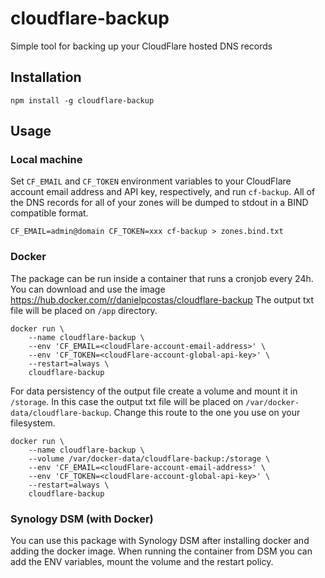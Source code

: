 # cloudflare-backup

Simple tool for backing up your CloudFlare hosted DNS records

## Installation

`npm install -g cloudflare-backup`

## Usage

### Local machine

Set `CF_EMAIL` and `CF_TOKEN` environment variables to your CloudFlare account
email address and API key, respectively, and run `cf-backup`. All of the DNS
records for all of your zones will be dumped to stdout in a BIND compatible
format.

`CF_EMAIL=admin@domain CF_TOKEN=xxx cf-backup > zones.bind.txt`

### Docker

The package can be run inside a container that runs a cronjob every 24h. 
You can download and use the image https://hub.docker.com/r/danielpcostas/cloudflare-backup
The output txt file will be placed on `/app` directory.

```
docker run \
    --name cloudflare-backup \
    --env 'CF_EMAIL=<cloudFlare-account-email-address>' \
    --env 'CF_TOKEN=<cloudFlare-account-global-api-key>' \
    --restart=always \
    cloudflare-backup
```

For data persistency of the output file create a volume and mount it in `/storage`. In this case the output txt file will be placed on `/var/docker-data/cloudflare-backup`. Change this route to the one you use on your filesystem.

```
docker run \
    --name cloudflare-backup \
    --volume /var/docker-data/cloudflare-backup:/storage \
    --env 'CF_EMAIL=<cloudFlare-account-email-address>' \
    --env 'CF_TOKEN=<cloudFlare-account-global-api-key>' \
    --restart=always \
    cloudflare-backup
```

### Synology DSM (with Docker)

You can use this package with Synology DSM after installing docker and adding the docker image. When running the container from DSM you can add the ENV variables, mount the volume and the restart policy.